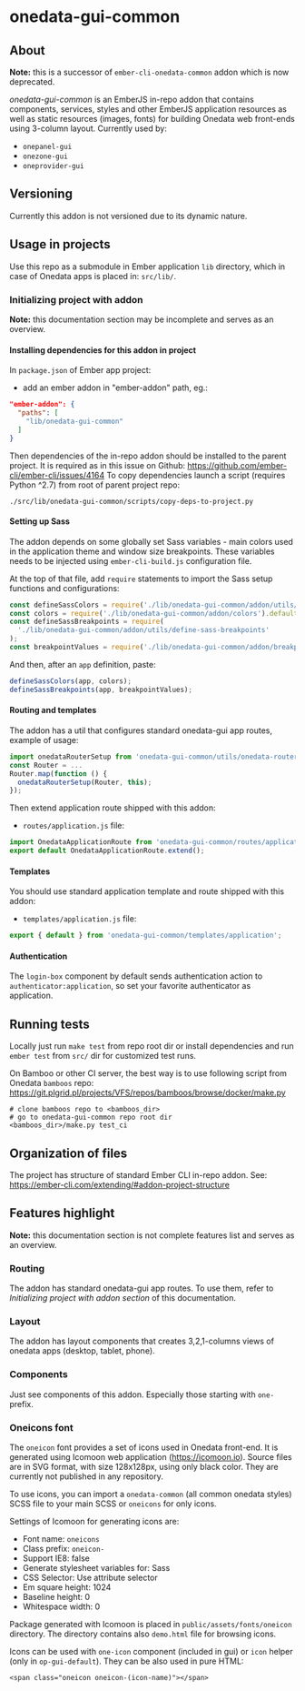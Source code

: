 # onedata-gui-common

## About

**Note:** this is a successor of ``ember-cli-onedata-common`` addon which is now deprecated.

*onedata-gui-common* is an EmberJS in-repo addon that contains components, services, styles
and other EmberJS application resources as well as static resources (images, fonts) for building
Onedata web front-ends using 3-column layout. Currently used by:
- ``onepanel-gui``
- ``onezone-gui``
- ``oneprovider-gui``

## Versioning

Currently this addon is not versioned due to its dynamic nature.

## Usage in projects

Use this repo as a submodule in Ember application ``lib`` directory, which in case of Onedata apps is placed in: ``src/lib/``.

### Initializing project with addon

**Note:** this documentation section may be incomplete and serves as an overview.

#### Installing dependencies for this addon in project

In ``package.json`` of Ember app project:

- add an ember addon in "ember-addon" path, eg.:
```json
"ember-addon": {
  "paths": [
    "lib/onedata-gui-common"
  ]
}
```

Then dependencies of the in-repo addon should be installed to the parent project.
It is required as in this issue on Github: https://github.com/ember-cli/ember-cli/issues/4164
To copy dependencies launch a script (requires Python ^2.7) from root of parent project repo:
```
./src/lib/onedata-gui-common/scripts/copy-deps-to-project.py
```

#### Setting up Sass

The addon depends on some globally set Sass variables - main colors used in the
application theme and window size breakpoints. These variables needs to be injected
using `ember-cli-build.js` configuration file.

At the top of that file, add `require` statements to import the Sass setup functions and configurations:
```javascript
const defineSassColors = require('./lib/onedata-gui-common/addon/utils/define-sass-colors');
const colors = require('./lib/onedata-gui-common/addon/colors').default;
const defineSassBreakpoints = require(
  './lib/onedata-gui-common/addon/utils/define-sass-breakpoints'
);
const breakpointValues = require('./lib/onedata-gui-common/addon/breakpoint-values').default;
```

And then, after an `app` definition, paste:
```javascript
defineSassColors(app, colors);
defineSassBreakpoints(app, breakpointValues);
```

#### Routing and templates

The addon has a util that configures standard onedata-gui app routes, example of usage:

```javascript
import onedataRouterSetup from 'onedata-gui-common/utils/onedata-router-setup';
const Router = ...
Router.map(function () {
  onedataRouterSetup(Router, this);
});
```

Then extend application route shipped with this addon:

- ``routes/application.js`` file:
```javascript
import OnedataApplicationRoute from 'onedata-gui-common/routes/application';
export default OnedataApplicationRoute.extend();
```

#### Templates

You should use standard application template and route shipped with this addon:

- ``templates/application.js`` file:
```javascript
export { default } from 'onedata-gui-common/templates/application';
```


#### Authentication

The ``login-box`` component by default sends authentication action to
``authenticator:application``, so set your favorite authenticator as application.


## Running tests

Locally just run ``make test`` from repo root dir or install dependencies and run
``ember test`` from ``src/`` dir for customized test runs.

On Bamboo or other CI server, the best way is to use following script from Onedata ``bamboos`` repo: https://git.plgrid.pl/projects/VFS/repos/bamboos/browse/docker/make.py

```
# clone bamboos repo to <bamboos_dir>
# go to onedata-gui-common repo root dir
<bamboos_dir>/make.py test_ci
```

## Organization of files

The project has structure of standard Ember CLI in-repo addon. See: https://ember-cli.com/extending/#addon-project-structure

## Features highlight

**Note:** this documentation section is not complete features list and serves as an overview.

### Routing

The addon has standard onedata-gui app routes. To use them, refer to *Initializing project with addon section* of this documentation.

### Layout

The addon has layout components that creates 3,2,1-columns views of onedata
apps (desktop, tablet, phone).

### Components

Just see components of this addon. Especially those starting with ``one-`` prefix.

### Oneicons font

The ``oneicon`` font provides a set of icons used in Onedata front-end.
It is generated using Icomoon web application (https://icomoon.io). Source files are in SVG format, with size 128x128px, using only black color.
They are currently not published in any repository.

To use icons, you can import a ``onedata-common`` (all common onedata styles) SCSS file to your main SCSS or ``oneicons`` for only icons.

Settings of Icomoon for generating icons are:
- Font name: `oneicons`
- Class prefix: `oneicon-`
- Support IE8: false
- Generate stylesheet variables for: Sass
- CSS Selector: Use attribute selector
- Em square height: 1024
- Baseline height: 0
- Whitespace width: 0

Package generated with Icomoon is placed in ``public/assets/fonts/oneicon`` directory.
The directory contains also ``demo.html`` file for browsing icons.

Icons can be used with ``one-icon`` component (included in gui) or ``icon`` helper (only in ``op-gui-default``).
They can be also used in pure HTML:

```
<span class="oneicon oneicon-(icon-name)"></span>
```
